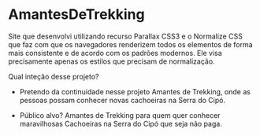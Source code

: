 # AmantesDeTrekking
Site que desenvolvi utilizando recurso Parallax CSS3 e o Normalize CSS que faz com que os navegadores renderizem todos os elementos de forma mais consistente e de acordo com os padrões modernos. Ele visa precisamente apenas os estilos que precisam de normalização.

Qual inteção desse projeto?
- Pretendo da continuidade nesse projeto Amantes de Trekking, onde as pessoas possam conhecer novas cachoeiras na Serra do Cipó.

- Público alvo? 
  Amantes de Trekking para quem quer conhecer maravilhosas Cachoeiras na Serra do Cipó que seja não paga.

